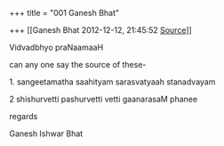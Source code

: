 +++
title = "001 Ganesh Bhat"

+++
[[Ganesh Bhat	2012-12-12, 21:45:52 [Source](https://groups.google.com/g/bvparishat/c/Ozy-ru1wvwU)]]



Vidvadbhyo praNaamaaH

  

can any one say the source of these-

  

1\. sangeetamatha saahityam sarasvatyaah stanadvayam

2 shishurvetti pashurvetti vetti gaanarasaM phanee

  

regards

  

Ganesh Ishwar Bhat

